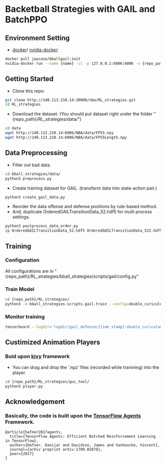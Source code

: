 # Backetball Strategies with GAIL and BatchPPO

## Environment Setting

- [docker](https://docs.docker.com/glossary/?term=installation)/ [nvidia-docker](https://github.com/NVIDIA/nvidia-docker):

```bash
docker pull jaycase/bballgail:init
nvidia-docker run --name {name} -it -p 127.0.0.1:6006:6006 -v {repo_path}RL_strategies/:/RL_strategies -w /RL_strategies jaycase/bballgail bash
```

## Getting Started

- Clone this repo:

```bash
git clone http://140.113.210.14:30000/nba/RL_strategies.git
cd RL_strategies
```

- Download the dataset. (You should put dataset right under the folder "{repo_path}/RL_strategies/data/")

```bash
cd data
wget http://140.113.210.14:6006/NBA/data/FPS5.npy
wget http://140.113.210.14:6006/NBA/data/FPS5Length.npy
```

## Data Preprocessing

- Filter out bad data.

```bash
cd bball_strategies/data/
python3 preprocess.py
```

- Create training dataset for GAIL. (transform data into state-action pair.)

```bash
python3 create_gail_data.py
```

- Reorder the data offense and defense positions by rule-based method.
- And, duplicate OrderedGAILTransitionData_52.hdf5 for multi process settings.

```bash
python3 postprocess_data_order.py 
cp OrderedGAILTransitionData_52.hdf5 OrderedGAILTransitionData_522.hdf5
```

## Training

### Configuration

All configurations are in "{repo_path}/RL_strategies/bball_strategies/scripts/gail/config.py"


### Train Model

```bash
cd {repo_path}/RL_strategies/
python3 -m bball_strategies.scripts.gail.train --config=double_curiculum
```

### Monitor training

```bash
tensorboard --logdir='logdir/gail_defense/{time stamp}-double_curiculum' --port=6006
```

## Custimized Animation Players

### Buid upon [kivy](https://kivy.org/docs/installation/installation.html) framework

- You can drag and drop the '.npz' files (recorded while tranining) into the player.

```bash
cd {repo_path}/RL_strategies/gui_tool/
python3 player.py
```

## Acknowledgement

### Basically, the code is built upon the [TensorFlow Agents](https://github.com/tensorflow/agents) Framework.
``` shell
@article{hafner2017agents,
  title={TensorFlow Agents: Efficient Batched Reinforcement Learning in TensorFlow},
  author={Hafner, Danijar and Davidson, James and Vanhoucke, Vincent},
  journal={arXiv preprint arXiv:1709.02878},
  year={2017}
}
```
